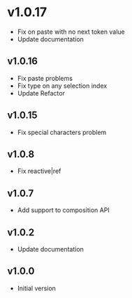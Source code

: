 # v1.0.17

- Fix on paste with no next token value
- Update documentation

## v1.0.16

- Fix paste problems
- Fix type on any selection index
- Update Refactor

## v1.0.15

- Fix special characters problem

## v1.0.8

- Fix reactive|ref

## v1.0.7

- Add support to composition API

## v1.0.2

- Update documentation

## v1.0.0

- Initial version
